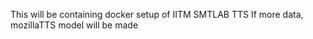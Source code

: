 This will be containing docker setup of IITM SMTLAB TTS
If more data, mozillaTTS model will be made 
